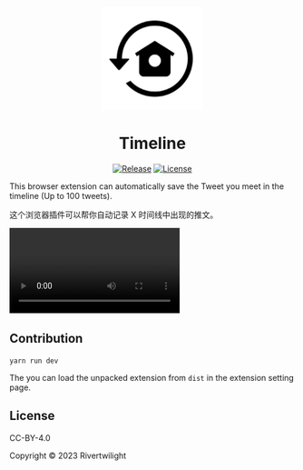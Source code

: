 <div align="center">

<a href="https://www.ygktool.com">
  <img width="180" src="./dist/icon/android-icon-192x192.png">
</a>

<h1 align="center">Timeline</h1>

[![Release](https://img.shields.io/github/release/rivertwilight/timeline.svg)](https://github.com/rivertwilight/timeline/releases)
[![License](https://img.shields.io/github/license/rivertwilight/timeline.svg)](https://github.com/rivertwilight/timeline/blob/master/LICENSE)

</div>

This browser extension can automatically save the Tweet you meet in the timeline (Up to 100 tweets).

这个浏览器插件可以帮你自动记录 X 时间线中出现的推文。

![Demo](./assets/demo.mov)

## Contribution

```
yarn run dev
```

The you can load the unpacked extension from `dist` in the extension setting page.

## License

CC-BY-4.0

Copyright © 2023 Rivertwilight 

